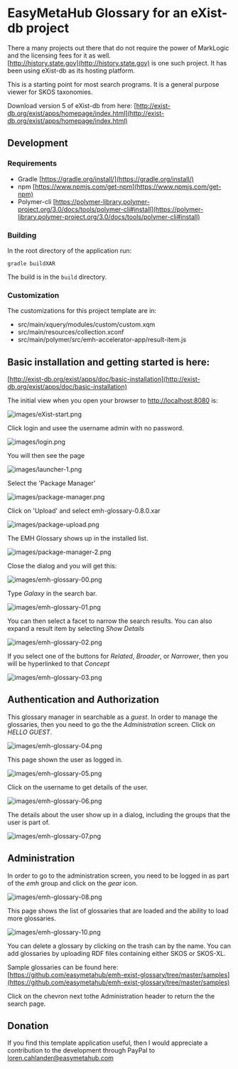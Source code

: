 # EasyMetaHub Glossary for an eXist-db project

There a many projects out there that do not require the power of MarkLogic and the licensing fees for it as well.  
[http://history.state.gov](http://history.state.gov) is one such project.  It has been using eXist-db as its hosting platform.

This is a starting point for most search programs.  It is a general purpose viewer for SKOS taxonomies.

Download version 5 of eXist-db from here: 
[http://exist-db.org/exist/apps/homepage/index.html](http://exist-db.org/exist/apps/homepage/index.html)

## Development

### Requirements

* Gradle 
[https://gradle.org/install/](https://gradle.org/install/)
* npm 
[https://www.npmjs.com/get-npm](https://www.npmjs.com/get-npm)
* Polymer-cli 
[https://polymer-library.polymer-project.org/3.0/docs/tools/polymer-cli#install](https://polymer-library.polymer-project.org/3.0/docs/tools/polymer-cli#install)

### Building

In the root directory of the application run:

```gradle buildXAR```

The build is in the ```build``` directory.

### Customization

The customizations for this project template are in:

- src/main/xquery/modules/custom/custom.xqm
- src/main/resources/collection.xconf
- src/main/polymer/src/emh-accelerator-app/result-item.js

## Basic installation and getting started is here:

[http://exist-db.org/exist/apps/doc/basic-installation](http://exist-db.org/exist/apps/doc/basic-installation)

The initial view when you open your browser to 
[http://localhost:8080](http://localhost:8080) is:

![images/eXist-start.png](images/eXist-start.png)

Click login and usee the username admin with no password.

![images/login.png](images/login.png)

You will then see the page 

![images/launcher-1.png](images/launcher-1.png)

Select the 'Package Manager'

![images/package-manager.png](images/package-manager.png)

Click on 'Upload' and select emh-glossary-0.8.0.xar

![images/package-upload.png](images/package-upload.png)

The EMH Glossary shows up in the installed list.

![images/package-manager-2.png](images/package-manager-2.png)

Close the dialog and you will get this:

![images/emh-glossary-00.png](images/emh-glossary-00.png)

Type *Galaxy* in the search bar.

![images/emh-glossary-01.png](images/emh-glossary-01.png)

You can then select a facet to narrow the search results.  You can also expand a result item by selecting *Show Details*

![images/emh-glossary-02.png](images/emh-glossary-02.png)

If you select one of the buttons for *Related*, *Broader*, or *Narrower*, then you will be hyperlinked to that *Concept*

![images/emh-glossary-03.png](images/emh-glossary-03.png)

## Authentication and Authorization

This glossary manager in searchable as a *guest*.  In order to manage the glossaries, then you need to go the the *Administration* screen.  Click on *HELLO GUEST*.

![images/emh-glossary-04.png](images/emh-glossary-04.png)

This page shown the user as logged in.

![images/emh-glossary-05.png](images/emh-glossary-05.png)

Click on the username to get details of the user.

![images/emh-glossary-06.png](images/emh-glossary-06.png)

The details about the user show up in a dialog, including the groups that the user is part of.

![images/emh-glossary-07.png](images/emh-glossary-07.png)

## Administration

In order to go to the administration screen, you need to be logged in as part of the *emh* group and click on the *gear* icon.

![images/emh-glossary-08.png](images/emh-glossary-08.png)

This page shows the list of glossaries that are loaded and the ability to load more glossaries.

![images/emh-glossary-10.png](images/emh-glossary-10.png)

You can delete a glossary by clicking on the trash can by the name.  You can add glossaries by uploading RDF files containing either SKOS or SKOS-XL.

Sample glossaries can be found here: 
[https://github.com/easymetahub/emh-exist-glossary/tree/master/samples](https://github.com/easymetahub/emh-exist-glossary/tree/master/samples)

Click on the chevron next tothe Administration header to return the the search page.


## Donation

If you find this template application useful, then I would appreciate a contribution to the development through PayPal to loren.cahlander@easymetahub.com


